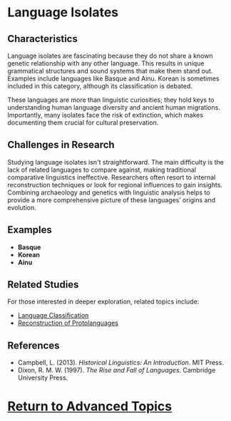 # **Language Isolates**

## **Characteristics**
Language isolates are fascinating because they do not share a known genetic relationship with any other language. This results in unique grammatical structures and sound systems that make them stand out. Examples include languages like Basque and Ainu. Korean is sometimes included in this category, although its classification is debated.

These languages are more than linguistic curiosities; they hold keys to understanding human language diversity and ancient human migrations. Importantly, many isolates face the risk of extinction, which makes documenting them crucial for cultural preservation.

## **Challenges in Research**
Studying language isolates isn't straightforward. The main difficulty is the lack of related languages to compare against, making traditional comparative linguistics ineffective. Researchers often resort to internal reconstruction techniques or look for regional influences to gain insights. Combining archaeology and genetics with linguistic analysis helps to provide a more comprehensive picture of these languages’ origins and evolution.

## **Examples**
 - **Basque**
 - **Korean**
 - **Ainu**

## **Related Studies**
For those interested in deeper exploration, related topics include:
- [Language Classification](../../Studies/Types/Historical-Comparative-Linguistics/Language-Classification.md)
- [Reconstruction of Protolanguages](../../Studies/Types/Historical-Comparative-Linguistics/Reconstruction-of-Protolanguages.md)

## **References**
- Campbell, L. (2013). *Historical Linguistics: An Introduction*. MIT Press.
- Dixon, R. M. W. (1997). *The Rise and Fall of Languages*. Cambridge University Press.

# [Return to Advanced Topics](README.md)
